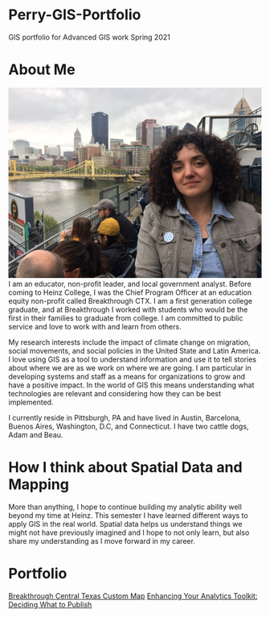# Perry-GIS-Portfolio
GIS portfolio for Advanced GIS work Spring 2021
# About Me
<img src="https://github.com/slperry6/Perry-GIS-Portfolio/blob/main/SPerry%20bio.JPG?raw=true">
I am an educator, non-profit leader, and local government analyst. Before coming to Heinz College, I was the Chief Program Officer at an education equity non-profit called Breakthrough CTX. I am a first generation college graduate, and at Breakthrough I worked with students who would be the first in their families to graduate from college. I am committed to public service and love to work with and learn from others.

My research interests include the impact of climate change on migration, social movements, and social policies in the United State and Latin America. I love using GIS as a tool to understand information and use it to tell stories about where we are as we work on where we are going. I am particular in developing systems and staff as a means for organizations to grow and have a positive impact. In the world of GIS this means understanding what technologies are relevant and considering how they can be best implemented.

I currently reside in Pittsburgh, PA and have lived in Austin, Barcelona, Buenos Aires, Washington, D.C, and Connecticut. I have two cattle dogs, Adam and Beau.

# How I think about Spatial Data and Mapping
More than anything, I hope to continue building my analytic ability well beyond my time at Heinz. This semester I have learned different ways to apply GIS in the real world. Spatial data helps us understand things we might not have previously imagined and I hope to not only learn, but also share my understanding as I move forward in my career.

# Portfolio
[Breakthrough Central Texas Custom Map](Perry-Assignment-1.md)
[Enhancing Your Analytics Toolkit: Deciding What to Publish](Deciding.md)


